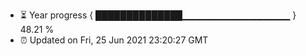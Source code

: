 - ⏳ Year progress { ██████████████▁▁▁▁▁▁▁▁▁▁▁▁▁▁▁▁ } 48.21 %
- ⏰ Updated on Fri, 25 Jun 2021 23:20:27 GMT

